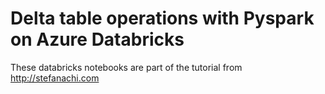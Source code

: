 # Delta table operations with Pyspark on Azure Databricks

These databricks notebooks are part of the tutorial from http://stefanachi.com
